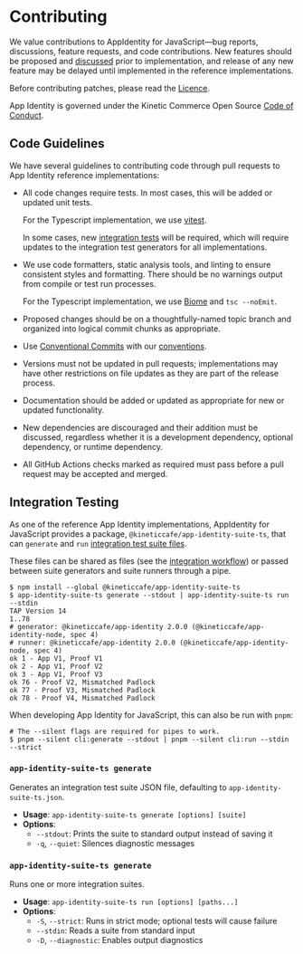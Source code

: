 # Contributing

We value contributions to AppIdentity for JavaScript—bug reports, discussions,
feature requests, and code contributions. New features should be proposed and
[discussed][] prior to implementation, and release of any new feature may be
delayed until implemented in the reference implementations.

Before contributing patches, please read the [Licence](./Licence.md).

App Identity is governed under the Kinetic Commerce Open Source [Code of
Conduct][].

## Code Guidelines

We have several guidelines to contributing code through pull requests to App
Identity reference implementations:

- All code changes require tests. In most cases, this will be added or updated
  unit tests.

  For the Typescript implementation, we use [vitest][].

  In some cases, new [integration tests][] will be required, which will require
  updates to the integration test generators for all implementations.

- We use code formatters, static analysis tools, and linting to ensure
  consistent styles and formatting. There should be no warnings output from
  compile or test run processes.

  For the Typescript implementation, we use [Biome][] and `tsc --noEmit`.

- Proposed changes should be on a thoughtfully-named topic branch and organized
  into logical commit chunks as appropriate.

- Use [Conventional Commits][] with our [conventions][].

- Versions must not be updated in pull requests; implementations may have
  other restrictions on file updates as they are part of the release process.

- Documentation should be added or updated as appropriate for new or updated
  functionality.

- New dependencies are discouraged and their addition must be discussed,
  regardless whether it is a development dependency, optional dependency, or
  runtime dependency.

- All GitHub Actions checks marked as required must pass before a pull request
  may be accepted and merged.

## Integration Testing

As one of the reference App Identity implementations, AppIdentity for JavaScript
provides a package, `@kineticcafe/app-identity-suite-ts`, that can `generate`
and `run` [integration test suite files][].

These files can be shared as files (see the [integration workflow][]) or passed
between suite generators and suite runners through a pipe.

```console
$ npm install --global @kineticcafe/app-identity-suite-ts
$ app-identity-suite-ts generate --stdout | app-identity-suite-ts run --stdin
TAP Version 14
1..78
# generator: @kineticcafe/app-identity 2.0.0 (@kineticcafe/app-identity-node, spec 4)
# runner: @kineticcafe/app-identity 2.0.0 (@kineticcafe/app-identity-node, spec 4)
ok 1 - App V1, Proof V1
ok 2 - App V1, Proof V2
ok 3 - App V1, Proof V3
ok 76 - Proof V2, Mismatched Padlock
ok 77 - Proof V3, Mismatched Padlock
ok 78 - Proof V4, Mismatched Padlock
```

When developing App Identity for JavaScript, this can also be run with `pnpm`:

```console
# The --silent flags are required for pipes to work.
$ pnpm --silent cli:generate --stdout | pnpm --silent cli:run --stdin --strict
```

### `app-identity-suite-ts generate`

Generates an integration test suite JSON file, defaulting to
`app-identity-suite-ts.json`.

- **Usage**: `app-identity-suite-ts generate [options] [suite]`
- **Options**:
  - `--stdout`: Prints the suite to standard output instead of saving it
  - `-q`, `--quiet`: Silences diagnostic messages

### `app-identity-suite-ts generate`

Runs one or more integration suites.

- **Usage**: `app-identity-suite-ts run [options] [paths...]`
- **Options**:
  - `-S`, `--strict`: Runs in strict mode; optional tests will cause failure
  - `--stdin`: Reads a suite from standard input
  - `-D`, `--diagnostic`: Enables output diagnostics

[biome]: https://biomejs.dev/
[code of conduct]: https://github.com/KineticCafe/code-of-conduct
[conventional commits]: https://www.conventionalcommits.org/en/v1.0.0/
[conventions]: https://github.com/KineticCafe/app-identity/blob/main/Contributing.md#commit-conventions
[discussed]: https://github.com/KineticCafe/app_identity/discussions
[integration test suite files]: https://github.com/KineticCafe/app-identity/blob/main/integration/README.md#integration-suite-definition
[integration tests]: https://github.com/KineticCafe/app-identity/blob/main/integration/README.md
[integration workflow]: https://github.com/KineticCafe/app_identity/blob/main/.github/workflows/integration.yml
[quality commit messages]: http://tbaggery.com/2008/04/19/a-note-about-git-commit-messages.html
[vitest]: https://vitest.dev/
